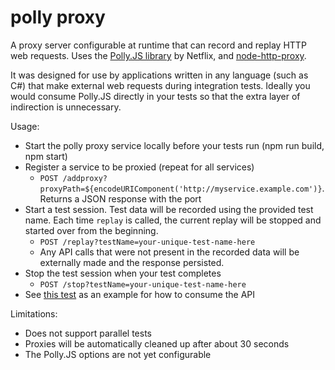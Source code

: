 # polly proxy
A proxy server configurable at runtime that can record and replay HTTP web requests. Uses the [Polly.JS library](https://netflix.github.io/pollyjs/#/) by Netflix, and [node-http-proxy](https://github.com/nodejitsu/node-http-proxy). 

It was designed for use by applications written in any language (such as C#) that make external web requests during integration tests. Ideally you would consume Polly.JS directly in your tests so that the extra layer of indirection is unnecessary.

Usage:
* Start the polly proxy service locally before your tests run (npm run build, npm start)
* Register a service to be proxied (repeat for all services)
    * `POST /addproxy?proxyPath=${encodeURIComponent('http://myservice.example.com')}`. Returns a JSON response with the port
* Start a test session. Test data will be recorded using the provided test name. Each time `replay` is called, the current replay will be stopped and started over from the beginning.
    * `POST /replay?testName=your-unique-test-name-here`
    * Any API calls that were not present in the recorded data will be externally made and the response persisted.
* Stop the test session when your test completes
    * `POST /stop?testName=your-unique-test-name-here`
* See [this test](https://github.com/dustinsoftware/polly-proxy/blob/616a3d00a5588ab2d2bf617624ca623ed714600b/src/__tests__/server.e2e.test.ts#L66-L116) as an example for how to consume the API

Limitations:
* Does not support parallel tests
* Proxies will be automatically cleaned up after about 30 seconds
* The Polly.JS options are not yet configurable
